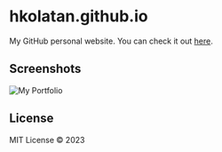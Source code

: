 # hkolatan.github.io

My GitHub personal website. You can check it out [here](https://hkolatan.github.io).

## Screenshots

![My Portfolio](https://user-images.githubusercontent.com/85988507/183655080-afc02049-8a3f-4b2f-b9f9-8739397e54f2.png)

## License

MIT License © 2023
